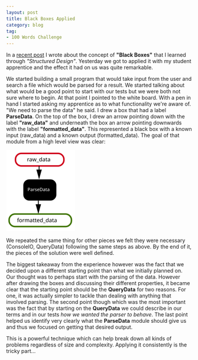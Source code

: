 ```yaml
---
layout: post
title: Black Boxes Applied
category: blog
tag:
- 100 Words Challenge
---
```

In a [recent post](http://makisotman.com/100_words_challenge/100/2015/11/04/68.html) I wrote about the concept of __"Black Boxes"__ that I learned through _"Structured Design"_. Yesterday we got to applied it with my student apprentice and the effect it had on us was quite remarkable.

We started building a small program that would take input from the user and search a file which would be parsed for a result. We started talking about what would be a good point to start with our tests but we were both not sure where to begin. At that point I pointed to the white board. With a pen in hand I started asking my apprentice as to what functionality we're aware of. "We need to parse the data" he said. I drew a box that had a label __ParseData__. On the top of the box, I drew an arrow pointing down with the label __"raw\_data"__ and underneath the box an arrow pointing downwards with the label __"formatted\_data"__. This represented a black box with a known input (raw_data) and a known output (formatted\_data). The goal of that module from a high level view was clear:

![some](/assets/parse_data.svg)

We repeated the same thing for other pieces we felt they were necessary (ConsoleIO, QueryData) following the same steps as above. By the end of it, the pieces of the solution were well defined.

The biggest takeaway from the experience however was the fact that we decided upon a different starting point than what we initially planned on. Our thought was to perhaps start with the parsing of the data. However after drawing the boxes and discussing their different properties, it became clear that the starting point should be the __QueryData__ for two reasons. For one, it was actually simpler to tackle than dealing with anything that involved parsing. The second point though which was the most important was the fact that by starting on the __QueryData__ we could describe in our terms and in our tests _how we wanted the parser to behave_. The last point helped us identify very clearly what the __ParseData__ module should give us and thus we focused on getting that desired output.

This is a powerful technique which can help break down all kinds of problems regardless of size and complexity. Applying it consistently is the tricky part...
